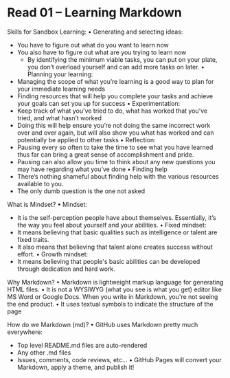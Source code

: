 # Read 01 – Learning Markdown

Skills for Sandbox Learning:
•	Generating and selecting ideas: 
- You have to figure out what do you want to learn now
- You also have to figure out what are you trying to learn now
   - By identifying the minimum viable tasks, you can put on your plate, you don’t overload yourself and can add more tasks on later.
•	Planning your learning: 
- Managing the scope of what you’re learning is a good way to plan for your immediate learning needs
 - Finding resources that will help you complete your tasks and achieve your goals can set you up for success
•	Experimentation: 
- Keep track of what you've tried to do, what has worked that you’ve tried, and what hasn’t worked
 - Doing this will help ensure you’re not doing the same incorrect work over and over again, but will also show you what has worked and can potentially be applied to other tasks
•	Reflection: 
- Pausing every so often to take the time to see what you have learned thus far can bring a great sense of accomplishment and pride. 
- Pausing can also allow you time to think about any new questions you may have regarding what you’ve done
•	Finding help
- There’s nothing shameful about finding help with the various resources available to you.
 - The only dumb question is the one not asked
 
What is Mindset?
•	Mindset: 
- It is the self-perception people have about themselves. Essentially, it’s the way you feel about yourself and your abilities.
•	Fixed mindset: 
- It means believing that basic qualities such as intelligence or talent are fixed traits. 
- It also means that believing that talent alone creates success without effort.
•	Growth mindset: 
- It means believing that people's basic abilities can be developed through dedication and hard work.
 
Why Markdown?
•	Markdown is lightweight markup language for generating HTML files.
•	It is not a WYSIWYG (what you see is what you get) editor like MS Word or Google Docs. When you write in Markdown, you're not seeing the end product.
•	It uses textual symbols to indicate the structure of the page

How do we Markdown (md)?
•	GitHub uses Markdown pretty much everywhere:
  - Top level README.md files are auto-rendered
  - Any other .md files
  - Issues, comments, code reviews, etc…
•	GitHub Pages will convert your Markdown, apply a theme, and publish it!
 
